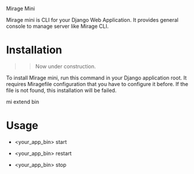 Mirage Mini

Mirage mini is CLI for your Django Web Application. It provides general console to manage server like Mirage CLI.


# Installation 

>> Now under construction.

To install Mirage mini, run this command in your Django application root. It requires Miragefile configuration that you have to configure it before. If the file is not found, this installation will be failed.

mi extend bin
 
# Usage

- <your_app_bin> start

- <your_app_bin> restart

- <your_app_bin> stop
